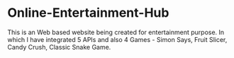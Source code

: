 # Online-Entertainment-Hub
This is an Web based website being created for entertainment purpose. In which I have integrated 5 APIs and also 4 Games - Simon Says, Fruit Slicer, Candy Crush, Classic Snake Game.
